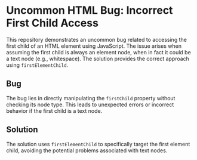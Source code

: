 # Uncommon HTML Bug: Incorrect First Child Access

This repository demonstrates an uncommon bug related to accessing the first child of an HTML element using JavaScript. The issue arises when assuming the first child is always an element node, when in fact it could be a text node (e.g., whitespace).  The solution provides the correct approach using `firstElementChild`.

## Bug
The bug lies in directly manipulating the `firstChild` property without checking its node type. This leads to unexpected errors or incorrect behavior if the first child is a text node.

## Solution
The solution uses `firstElementChild` to specifically target the first element child, avoiding the potential problems associated with text nodes.